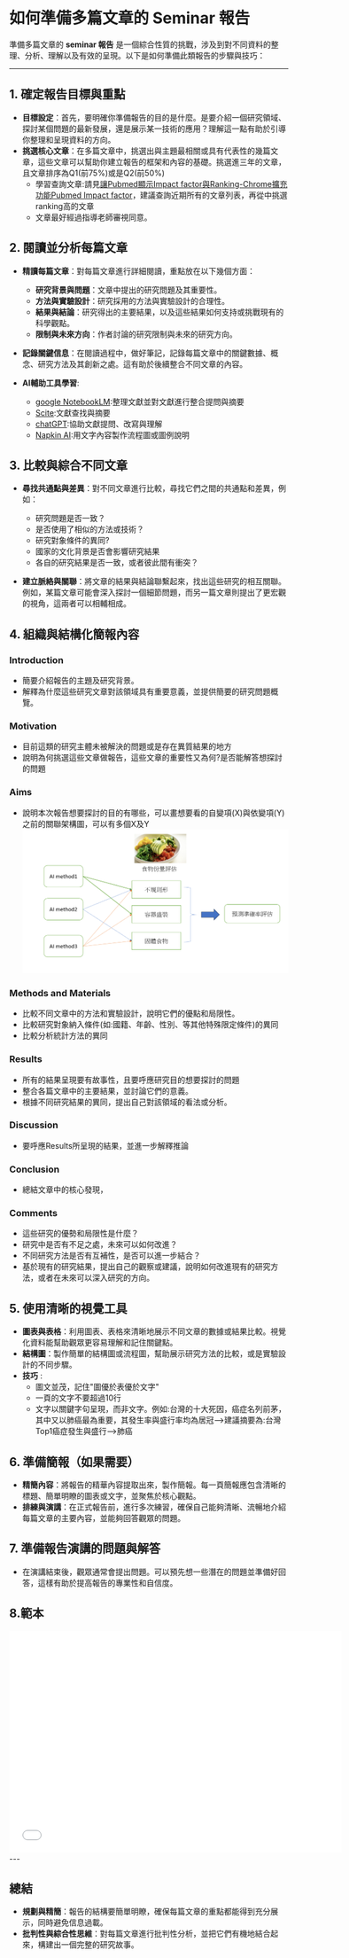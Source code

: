 # 如何準備多篇文章的 Seminar 報告

準備多篇文章的 **seminar 報告** 是一個綜合性質的挑戰，涉及到對不同資料的整理、分析、理解以及有效的呈現。以下是如何準備此類報告的步驟與技巧：

---

## 1. 確定報告目標與重點

- **目標設定**：首先，要明確你準備報告的目的是什麼。是要介紹一個研究領域、探討某個問題的最新發展，還是展示某一技術的應用？理解這一點有助於引導你整理和呈現資料的方向。
- **挑選核心文章**：在多篇文章中，挑選出與主題最相關或具有代表性的幾篇文章，這些文章可以幫助你建立報告的框架和內容的基礎。挑選進三年的文章，且文章排序為Q1(前75%)或是Q2(前50%)
  - 學習查詢文章:請見[讓Pubmed顯示Impact factor與Ranking-Chrome擴充功能Pubmed Impact factor](https://youtu.be/inoBtbTyQ3Q)，建議查詢近期所有的文章列表，再從中挑選ranking高的文章
  - 文章最好經過指導老師審視同意。

## 2. 閱讀並分析每篇文章

- **精讀每篇文章**：對每篇文章進行詳細閱讀，重點放在以下幾個方面：  
  - **研究背景與問題**：文章中提出的研究問題及其重要性。  
  - **方法與實驗設計**：研究採用的方法與實驗設計的合理性。  
  - **結果與結論**：研究得出的主要結果，以及這些結果如何支持或挑戰現有的科學觀點。  
  - **限制與未來方向**：作者討論的研究限制與未來的研究方向。

- **記錄關鍵信息**：在閱讀過程中，做好筆記，記錄每篇文章中的關鍵數據、概念、研究方法及其創新之處。這有助於後續整合不同文章的內容。
- **AI輔助工具學習**:
  - [google NotebookLM](https://notebooklm.google/):整理文獻並對文獻進行整合提問與摘要
  - [Scite](https://scite.ai/):文獻查找與摘要
  - [chatGPT](https://chatgpt.com/):協助文獻提問、改寫與理解
  - [Napkin AI](https://www.napkin.ai/):用文字內容製作流程圖或圖例說明
## 3. 比較與綜合不同文章

- **尋找共通點與差異**：對不同文章進行比較，尋找它們之間的共通點和差異，例如：  
  - 研究問題是否一致？  
  - 是否使用了相似的方法或技術？
  - 研究對象條件的異同?
  - 國家的文化背景是否會影響研究結果
  - 各自的研究結果是否一致，或者彼此間有衝突？
  
- **建立脈絡與關聯**：將文章的結果與結論聯繫起來，找出這些研究的相互關聯。例如，某篇文章可能會深入探討一個細節問題，而另一篇文章則提出了更宏觀的視角，這兩者可以相輔相成。

## 4. 組織與結構化簡報內容

### Introduction
- 簡要介紹報告的主題及研究背景。  
- 解釋為什麼這些研究文章對該領域具有重要意義，並提供簡要的研究問題概覽。

### Motivation
- 目前這類的研究主體未被解決的問題或是存在異質結果的地方
- 說明為何挑選這些文章做報告，這些文章的重要性又為何?是否能解答想探討的問題
  
### Aims
- 說明本次報告想要探討的目的有哪些，可以畫想要看的自變項(X)與依變項(Y)之前的關聯架構圖，可以有多個X及Y
![研究目的架構](images/001.png)
### Methods and Materials
- 比較不同文章中的方法和實驗設計，說明它們的優點和局限性。
- 比較研究對象納入條件(如:國籍、年齡、性別、等其他特殊限定條件)的異同
- 比較分析統計方法的異同

### Results
- 所有的結果呈現要有故事性，且要呼應研究目的想要探討的問題
- 整合各篇文章中的主要結果，並討論它們的意義。  
- 根據不同研究結果的異同，提出自己對該領域的看法或分析。

### Discussion
- 要呼應Results所呈現的結果，並進一步解釋推論

### Conclusion
- 總結文章中的核心發現，
 
### Comments
- 這些研究的優勢和局限性是什麼？  
- 研究中是否有不足之處，未來可以如何改進？  
- 不同研究方法是否有互補性，是否可以進一步結合？
- 基於現有的研究結果，提出自己的觀察或建議，說明如何改進現有的研究方法，或者在未來可以深入研究的方向。
## 5. 使用清晰的視覺工具

- **圖表與表格**：利用圖表、表格來清晰地展示不同文章的數據或結果比較。視覺化資料能幫助觀眾更容易理解和記住關鍵點。
- **結構圖**：製作簡單的結構圖或流程圖，幫助展示研究方法的比較，或是實驗設計的不同步驟。
- **技巧** :
  - 圖文並茂，記住"圖優於表優於文字"
  - 一頁的文字不要超過10行
  - 文字以關鍵字句呈現，而非文字。例如:台灣的十大死因，癌症名列前茅，其中又以肺癌最為重要，其發生率與盛行率均為居冠-->建議摘要為:台灣Top1癌症發生與盛行-->肺癌

## 6. 準備簡報（如果需要）

- **精簡內容**：將報告的精華內容提取出來，製作簡報。每一頁簡報應包含清晰的標題、簡單明瞭的圖表或文字，並聚焦於核心觀點。  
- **排練與演講**：在正式報告前，進行多次練習，確保自己能夠清晰、流暢地介紹每篇文章的主要內容，並能夠回答觀眾的問題。

## 7. 準備報告演講的問題與解答

- 在演講結束後，觀眾通常會提出問題。可以預先想一些潛在的問題並準備好回答，這樣有助於提高報告的專業性和自信度。

## 8.範本
<embed src="demo seminar.pdf" width="600" height="400" />
---

## 總結

- **規劃與精簡**：報告的結構要簡單明瞭，確保每篇文章的重點都能得到充分展示，同時避免信息過載。
- **批判性與綜合性思維**：對每篇文章進行批判性分析，並把它們有機地結合起來，構建出一個完整的研究故事。

